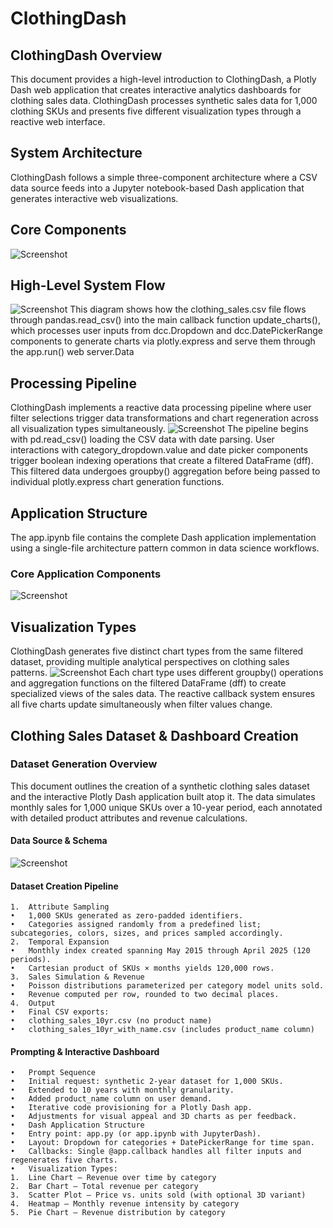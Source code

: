 # ClothingDash
## ClothingDash Overview
This document provides a high-level introduction to ClothingDash, a Plotly Dash web application that creates interactive analytics dashboards for clothing sales data. ClothingDash processes synthetic sales data for 1,000 clothing SKUs and presents five different visualization types through a reactive web interface.

## System Architecture
ClothingDash follows a simple three-component architecture where a CSV data source feeds into a Jupyter notebook-based Dash application that generates interactive web visualizations.

## Core Components
![Screenshot](CC.png)


## High-Level System Flow
![Screenshot](HLSF.png)
This diagram shows how the clothing_sales.csv file flows through pandas.read_csv() into the main callback function update_charts(), which processes user inputs from dcc.Dropdown and dcc.DatePickerRange components to generate charts via plotly.express and serve them through the app.run() web server.Data 

## Processing Pipeline
ClothingDash implements a reactive data processing pipeline where user filter selections trigger data transformations and chart regeneration across all visualization types simultaneously.
![Screenshot](DPP.png)
The pipeline begins with pd.read_csv() loading the CSV data with date parsing. User interactions with category_dropdown.value and date picker components trigger boolean indexing operations that create a filtered DataFrame (dff). This filtered data undergoes groupby() aggregation before being passed to individual plotly.express chart generation functions.

## Application Structure
The app.ipynb file contains the complete Dash application implementation using a single-file architecture pattern common in data science workflows.

### Core Application Components

![Screenshot](CAC.png)

## Visualization Types
ClothingDash generates five distinct chart types from the same filtered dataset, providing multiple analytical perspectives on clothing sales patterns.
![Screenshot](VT.png)
Each chart type uses different groupby() operations and aggregation functions on the filtered DataFrame (dff) to create specialized views of the sales data. The reactive callback system ensures all five charts update simultaneously when filter values change.

## Clothing Sales Dataset & Dashboard Creation

### Dataset Generation Overview

This document outlines the creation of a synthetic clothing sales dataset and the interactive Plotly Dash application built atop it. The data simulates monthly sales for 1,000 unique SKUs over a 10-year period, each annotated with detailed product attributes and revenue calculations.

#### Data Source & Schema
![Screenshot](DSS.png)
#### Dataset Creation Pipeline
	1.	Attribute Sampling
	•	1,000 SKUs generated as zero-padded identifiers.
	•	Categories assigned randomly from a predefined list; subcategories, colors, sizes, and prices sampled accordingly.
	2.	Temporal Expansion
	•	Monthly index created spanning May 2015 through April 2025 (120 periods).
	•	Cartesian product of SKUs × months yields 120,000 rows.
	3.	Sales Simulation & Revenue
	•	Poisson distributions parameterized per category model units sold.
	•	Revenue computed per row, rounded to two decimal places.
	4.	Output
	•	Final CSV exports:
	•	clothing_sales_10yr.csv (no product name)
	•	clothing_sales_10yr_with_name.csv (includes product_name column)

#### Prompting & Interactive Dashboard
	•	Prompt Sequence
	•	Initial request: synthetic 2-year dataset for 1,000 SKUs.
	•	Extended to 10 years with monthly granularity.
	•	Added product_name column on user demand.
	•	Iterative code provisioning for a Plotly Dash app.
	•	Adjustments for visual appeal and 3D charts as per feedback.
	•	Dash Application Structure
	•	Entry point: app.py (or app.ipynb with JupyterDash).
	•	Layout: Dropdown for categories + DatePickerRange for time span.
	•	Callbacks: Single @app.callback handles all filter inputs and regenerates five charts.
	•	Visualization Types:
	1.	Line Chart – Revenue over time by category
	2.	Bar Chart – Total revenue per category
	3.	Scatter Plot – Price vs. units sold (with optional 3D variant)
	4.	Heatmap – Monthly revenue intensity by category
	5.	Pie Chart – Revenue distribution by category
